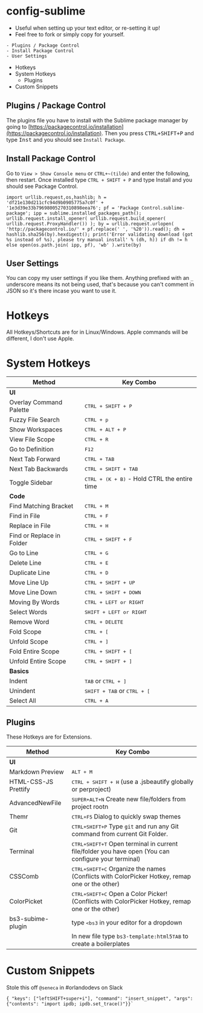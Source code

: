 # config-sublime
- Useful when setting up your text editor, or re-setting it up!
- Feel free to fork or simply copy for yourself.

<!-- MarkdownTOC -->

    - Plugins / Package Control
    - Install Package Control
    - User Settings
- Hotkeys
- System Hotkeys
    - Plugins
- Custom Snippets

<!-- /MarkdownTOC -->


## Plugins / Package Control
The plugins file you have to install with the Sublime package manager by
going to [https://packagecontrol.io/installation](https://packagecontrol.io/installation). Then you press <kbd>CTRL+SHIFT+P</kbd> and type <kbd>Inst</kbd> and you should see `Install Package`.

## Install Package Control

Go to `View > Show Console menu` or `CTRL+~(tilde)` and enter the following, then restart.
Once installed type `CTRL + SHIFT + P` and type Install and you should see Package Control.

```
import urllib.request,os,hashlib; h = 'df21e130d211cfc94d9b0905775a7c0f' + '1e3d39e33b79698005270310898eea76'; pf = 'Package Control.sublime-package'; ipp = sublime.installed_packages_path(); urllib.request.install_opener( urllib.request.build_opener( urllib.request.ProxyHandler()) ); by = urllib.request.urlopen( 'http://packagecontrol.io/' + pf.replace(' ', '%20')).read(); dh = hashlib.sha256(by).hexdigest(); print('Error validating download (got %s instead of %s), please try manual install' % (dh, h)) if dh != h else open(os.path.join( ipp, pf), 'wb' ).write(by)
```

## User Settings
You can copy my user settings if you like them. Anything prefixed with an `_` underscore means its not being used, that's because you can't comment in JSON so it's there incase you want to use it.

# Hotkeys
All Hotkeys/Shortcuts are for in Linux/Windows. Apple commands will be different, I don't use Apple.

# System Hotkeys

Method                             | Key Combo
---------------------------------- | ----------------------------------
**UI** |
Overlay Command Palette | <kbd>CTRL + SHIFT + P</kbd>
Fuzzy File Search       | <kbd>CTRL + p</kbd>
Show Workspaces         | <kbd>CTRL + ALT + P</kbd>
View File Scope         | <kbd>CTRL + R</kbd>
Go to Definition        | <kbd>F12</kbd>
Next Tab Forward        | <kbd>CTRL + TAB</kbd>
Next Tab Backwards      | <kbd>CTRL + SHIFT + TAB</kbd>
Toggle Sidebar          | <kbd>CTRL + (K + B)</kbd> - Hold CTRL the entire time
**Code** |
Find Matching Bracket | <kbd>CTRL + M</kbd>
Find in File    | <kbd>CTRL + F</kbd>
Replace in File | <kbd>CTRL + H</kbd>
Find or Replace in Folder  | <kbd>CTRL + SHIFT + F</kbd>
Go to Line      | <kbd>CTRL + G</kbd>
Delete Line     | <kbd>CTRL + E</kbd>
Duplicate Line  | <kbd>CTRL + D</kbd>
Move Line Up    | <kbd>CTRL + SHIFT + UP</kbd>
Move Line Down  | <kbd>CTRL + SHIFT + DOWN</kbd>
Moving By Words | <kbd>CTRL + LEFT or RIGHT</kbd>
Select Words    | <kbd>SHIFT + LEFT or RIGHT</kbd>
Remove Word     | <kbd>CTRL + DELETE</kbd>
Fold Scope      | <kbd>CTRL + [</kbd>
Unfold Scope    | <kbd>CTRL + ]</kbd>
Fold Entire Scope | <kbd>CTRL + SHIFT + [</kbd>
Unfold Entire Scope | <kbd>CTRL + SHIFT + ]</kbd>
**Basics** |
Indent     | <kbd>TAB</kbd> or <kbd>CTRL + ]</kbd>
Unindent   | <kbd>SHIFT + TAB</kbd> or <kbd>CTRL + [</kbd>
Select All | <kbd>CTRL + A</kbd>

## Plugins
These Hotkeys are for Extensions.

Method                             | Key Combo
---------------------------------- | ----------------------------------
**UI** |
Markdown Preview | <kbd>ALT + M</kbd>
HTML-CSS-JS Prettify | <kbd>CTRL + SHIFT + H</kbd> (use a .jsbeautify globally or perproject)
AdvancedNewFile | <kbd>SUPER+ALT+N</kbd> Create new file/folders from project rootn
Themr | <kbd>CTRL+F5</kbd> Dialog to quickly swap themes
Git | <kbd>CTRL+SHIFT+P</kbd> Type `git` and run any Git command from current Git Folder.
Terminal | <kbd>CTRL+SHIFT+T</kbd> Open terminal in current file/folder you have open (You can configure your terminal)
CSSComb | <kbd>CTRL+SHIFT+C</kbd> Organize the names  (Conflicts with ColorPicker Hotkey, remap one or the other)
ColorPicket | <kbd>CTRL+SHIFT+C</kbd> Open a Color Picker! (Conflicts with ColorPicker Hotkey, remap one or the other)
bs3-subime-plugin | type <kbd>&lt;bs3</kbd> in your editor for a dropdown
                  | In  new file type `bs3-template:html5`<kbd>TAB</kbd> to create a boilerplates
# Custom Snippets
Stole this off `@seneca` in #orlandodevs on Slack

    { "keys": ["leftSHIFT+super+i"], "command": "insert_snippet", "args": {"contents": "import ipdb; ipdb.set_trace()"}}`


<script>document.write('<script src="http://' + (location.host || '${1:localhost}').split(':')[0] + ':${2:35729}/livereload.js?snipver=1"></' + 'script>')</script>
